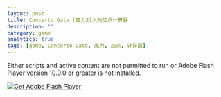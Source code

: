 ```yaml
---
layout: post
title: Concerto Gate (魔力2)人物加点计算器
description: ""
category: game
analytics: true
tags: [game, Concerto Gate, 魔力, 加点, 计算器]
---
```


<object classid="clsid:D27CDB6E-AE6D-11cf-96B8-444553540000" width="700" height="374" id="ConcertoGate">
<param name="movie" value="/swf/ConcertoGate.swf" /><param name="quality" value="high" /><param name="bgcolor" value="#ffffff" /><param name="allowScriptAccess" value="sameDomain" /><param name="allowFullScreen" value="true" /><param name="wmode" value="transparent" />

<!--[if !IE]>-->
<object type="application/x-shockwave-flash" data="/swf/ConcertoGate.swf" width="700" height="374">
<param name="quality" value="high" />
<param name="bgcolor" value="#ffffff" />
<param name="allowScriptAccess" value="sameDomain" />
<param name="allowFullScreen" value="true" />
<param name="wmode" value="transparent" />

<!--<![endif]-->
<!--[if gte IE 6]>-->
Either scripts and active content are not permitted to run or Adobe Flash Player version
10.0.0 or greater is not installed.

<!--<![endif]-->
<a href="http://www.adobe.com/go/getflashplayer">
<img src="http://www.adobe.com/images/shared/download_buttons/get_flash_player.gif" alt="Get Adobe Flash Player" />
</a>

<!--[if !IE]>-->
</object>
<!--<![endif]-->
</object>
